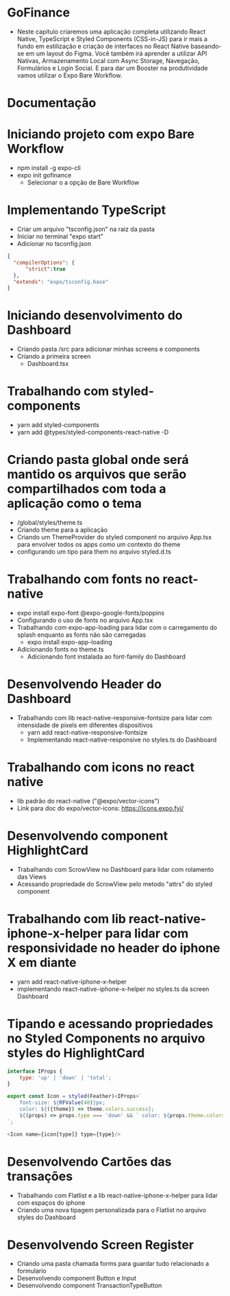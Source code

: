 # GoFinance
- Neste capítulo criaremos uma aplicação completa utilizando React Native, TypeScript e Styled Components (CSS-in-JS) para ir mais a fundo em estilização e criação de interfaces no React Native baseando-se em um layout do Figma. Você também irá aprender a utilizar API Nativas, Armazenamento Local com Async Storage, Navegação, Formulários e Login Social. E para dar um Booster na produtividade vamos utilizar o Expo Bare Workflow.

# Documentação
  
# Iniciando projeto com expo Bare Workflow
- npm install -g expo-cli
- expo init gofinance
  - Selecionar o a opção de Bare Workflow

# Implementando TypeScript
- Criar um arquivo "tsconfig.json" na raiz da pasta
- Iniciar no terminal "expo start"
- Adicionar no tsconfig.json
```json
{
  "compilerOptions": {
      "strict":true
  },
  "extends": "expo/tsconfig.base"
}

```
# Iniciando desenvolvimento do Dashboard
- Criando pasta /src para adicionar minhas screens e components
- Criando a primeira screen
  - Dashboard.tsx

# Trabalhando com styled-components
- yarn add styled-components
- yarn add @types/styled-components-react-native -D

# Criando pasta global onde será mantido os arquivos que serão compartilhados com toda a aplicação como o tema
- /global/styles/theme.ts
- Criando theme para a aplicação
- Criando um ThemeProvider do styled component no arquivo App.tsx para envolver todos os apps como um contexto do theme
- configurando um tipo para them no arquivo styled.d.ts

# Trabalhando com fonts no react-native
- expo install expo-font @expo-google-fonts/poppins
- Configurando o uso de fonts no arquivo App.tsx
- Trabalhando com expo-app-loading para lidar com o carregamento do splash enquanto as fonts não são carregadas
  - expo install expo-app-loading
- Adicionando fonts no theme.ts
  - Adicionando font instalada ao font-family do Dashboard

# Desenvolvendo Header do Dashboard
- Trabalhando com lib react-native-responsive-fontsize para lidar com intensidade de pixels em diferentes dispositivos
  - yarn add react-native-responsive-fontsize
  - Implementando react-native-responsive no styles.ts do Dashboard

# Trabalhando com icons no react native
- lib padrão do react-native ("@expo/vector-icons")
- Link para doc do expo/vector-icons: https://icons.expo.fyi/

# Desenvolvendo component HighlightCard
- Trabalhando com ScrowView no Dashboard para lidar com rolamento das Views
- Acessando propriedade do ScrowView pelo metodo "attrs" do styled component

# Trabalhando com lib react-native-iphone-x-helper para lidar com responsividade no header do iphone X em diante
- yarn add react-native-iphone-x-helper
- implementando react-native-iphone-x-helper no styles.ts da screen Dashboard

# Tipando e acessando propriedades no Styled Components no arquivo styles do HighlightCard
```js
interface IProps {
    type: 'up' | 'down' | 'total';
}

export const Icon = styled(Feather)<IProps>`
    font-size: ${RFValue(40)}px;
    color: ${({theme}) => theme.colors.success};
    ${(props) => props.type === 'down' && ` color: ${props.theme.colors.attention}`}
`;

<Icon name={icon[type]} type={type}/>
```

# Desenvolvendo Cartões das transações
- Trabalhando com Flatlist e a lib react-native-iphone-x-helper para lidar com espaços do iphone
- Criando uma nova tipagem personalizada para o Flatlist no arquivo styles do Dashboard

# Desenvolvendo Screen Register
- Criando uma pasta chamada forms para guardar tudo relacionado a formulario
- Desenvolvendo component Button e Input
- Desenvolvendo component TransactionTypeButton